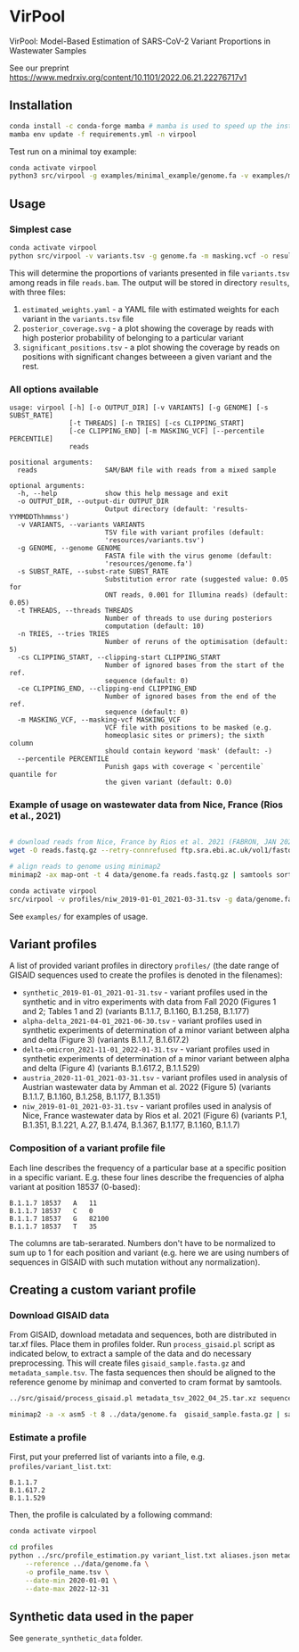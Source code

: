 # VirPool

VirPool: Model-Based Estimation of SARS-CoV-2 Variant Proportions in Wastewater Samples

See our preprint https://www.medrxiv.org/content/10.1101/2022.06.21.22276717v1


## Installation

```bash
conda install -c conda-forge mamba # mamba is used to speed up the installation
mamba env update -f requirements.yml -n virpool
```

Test run on a minimal toy example:
```bash
conda activate virpool
python3 src/virpool -g examples/minimal_example/genome.fa -v examples/minimal_example/variants.tsv examples/minimal_example/reads.sam
```

## Usage

### Simplest case

```bash
conda activate virpool
python src/virpool -v variants.tsv -g genome.fa -m masking.vcf -o results reads.bam
```

This will determine the proportions of variants presented in file `variants.tsv` among reads in file `reads.bam`.
The output will be stored in directory `results`, with three files:

1. `estimated_weights.yaml` - a YAML file with estimated weights for each variant in the
   `variants.tsv` file
2. `posterior_coverage.svg` - a plot showing the coverage by reads with high posterior probability
   of belonging to a particular variant
3. `significant_positions.tsv` - a plot showing the coverage by reads on positions with significant
   changes betweeen a given variant and the rest.


### All options available

```
usage: virpool [-h] [-o OUTPUT_DIR] [-v VARIANTS] [-g GENOME] [-s SUBST_RATE]
               [-t THREADS] [-n TRIES] [-cs CLIPPING_START]
               [-ce CLIPPING_END] [-m MASKING_VCF] [--percentile PERCENTILE]
               reads

positional arguments:
  reads                 SAM/BAM file with reads from a mixed sample

optional arguments:
  -h, --help            show this help message and exit
  -o OUTPUT_DIR, --output-dir OUTPUT_DIR
                        Output directory (default: 'results-YYMMDDThhmmss')
  -v VARIANTS, --variants VARIANTS
                        TSV file with variant profiles (default:
                        'resources/variants.tsv')
  -g GENOME, --genome GENOME
                        FASTA file with the virus genome (default:
                        'resources/genome.fa')
  -s SUBST_RATE, --subst-rate SUBST_RATE
                        Substitution error rate (suggested value: 0.05 for
                        ONT reads, 0.001 for Illumina reads) (default: 0.05)
  -t THREADS, --threads THREADS
                        Number of threads to use during posteriors
                        computation (default: 10)
  -n TRIES, --tries TRIES
                        Number of reruns of the optimisation (default: 5)
  -cs CLIPPING_START, --clipping-start CLIPPING_START
                        Number of ignored bases from the start of the ref.
                        sequence (default: 0)
  -ce CLIPPING_END, --clipping-end CLIPPING_END
                        Number of ignored bases from the end of the ref.
                        sequence (default: 0)
  -m MASKING_VCF, --masking-vcf MASKING_VCF
                        VCF file with positions to be masked (e.g.
                        homeoplasic sites or primers); the sixth column
                        should contain keyword 'mask' (default: -)
  --percentile PERCENTILE
                        Punish gaps with coverage < `percentile` quantile for
                        the given variant (default: 0.0)

```

### Example of usage on wastewater data from Nice, France (Rios et al., 2021)

```bash

# download reads from Nice, France by Rios et al. 2021 (FABRON, JAN 2021)
wget -O reads.fastq.gz --retry-connrefused ftp.sra.ebi.ac.uk/vol1/fastq/SRR152/052/SRR15275952/SRR15275952_1.fastq.gz

# align reads to genome using minimap2
minimap2 -ax map-ont -t 4 data/genome.fa reads.fastq.gz | samtools sort -o reads.bam

conda activate virpool
src/virpool -v profiles/niw_2019-01-01_2021-03-31.tsv -g data/genome.fa -m data/ont-short.masking.vcf reads.bam
```


See `examples/` for examples of usage.

## Variant profiles

A list of provided variant profiles in directory `profiles/` (the date range of GISAID sequences used to create the profiles is denoted in the filenames):

- `synthetic_2019-01-01_2021-01-31.tsv` - variant profiles used in the synthetic and in vitro experiments with data from Fall 2020 (Figures 1 and 2; Tables 1 and 2) (variants B.1.1.7, B.1.160, B.1.258, B.1.177)
- `alpha-delta_2021-04-01_2021-06-30.tsv` - variant profiles used in synthetic experiments of determination of a minor variant between alpha and delta (Figure 3) (variants B.1.1.7, B.1.617.2)
- `delta-omicron_2021-11-01_2022-01-31.tsv` - variant profiles used in synthetic experiments of determination of a minor variant between alpha and delta (Figure 4) (variants B.1.617.2, B.1.1.529)
- `austria_2020-11-01_2021-03-31.tsv` - variant profiles used in analysis of Austrian wastewater data by Amman et al. 2022 (Figure 5) (variants B.1.1.7, B.1.160, B.1.258, B.1.177, B.1.351)
- `niw_2019-01-01_2021-03-31.tsv` - variant profiles used in analysis of Nice, France wastewater data by Rios et al. 2021 (Figure 6) (variants P.1, B.1.351, B.1.221, A.27, B.1.474, B.1.367, B.1.177, B.1.160, B.1.1.7)


### Composition of a variant profile file

Each line describes the frequency of a particular base at a specific position in a specific variant.
E.g. these four lines describe the frequencies of alpha variant at position 18537 (0-based):

```
B.1.1.7	18537	A	11
B.1.1.7	18537	C	0
B.1.1.7	18537	G	82100
B.1.1.7	18537	T	35
```

The columns are tab-serarated. Numbers don't have to be normalized to sum up to 1 for each position and variant (e.g. here we are using numbers of sequences in GISAID with such mutation without any normalization).

## Creating a custom variant profile

### Download GISAID data

From GISAID, download metadata and sequences, both are distributed in tar.xf files. Place them in profiles folder. Run `process_gisaid.pl` script as indicated below, to extract a sample of the data and do necessary preprocessing. This will create files `gisaid_sample.fasta.gz` and `metadata_sample.tsv`. The fasta sequences then should be aligned to the reference genome by minimap and converted to cram format by samtools.

```bash
../src/gisaid/process_gisaid.pl metadata_tsv_2022_04_25.tar.xz sequences_fasta_2022_04_25.tar.xz metadata_sample.tsv gisaid_sample.fasta.gz

minimap2 -a -x asm5 -t 8 ../data/genome.fa  gisaid_sample.fasta.gz | samtools view -S -C -T ../data/genome.fa - > gisaid_sample.cram
```

### Estimate a profile

First, put your preferred list of variants into a file, e.g. `profiles/variant_list.txt`:

```
B.1.1.7
B.1.617.2
B.1.1.529
```

Then, the profile is calculated by a following command:

```bash
conda activate virpool

cd profiles
python ../src/profile_estimation.py variant_list.txt aliases.json metadata_sample.tsv gisaid_sample.cram \
    --reference ../data/genome.fa \
    -o profile_name.tsv \
    --date-min 2020-01-01 \
    --date-max 2022-12-31
```

## Synthetic data used in the paper

See `generate_synthetic_data` folder.